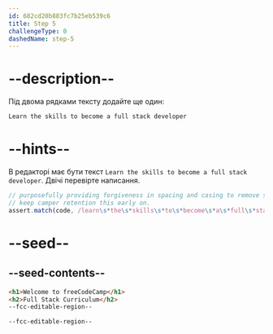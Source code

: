 ```yaml
---
id: 682cd20b883fc7b25eb539c6
title: Step 5
challengeType: 0
dashedName: step-5
---
```


# --description--

Під двома рядками тексту додайте ще один:

```md
Learn the skills to become a full stack developer
```

# --hints--

В редакторі має бути текст `Learn the skills to become a full stack developer`. Двічі перевірте написання.

```js
// purposefully providing forgiveness in spacing and casing to remove some friction and
// keep camper retention this early on.
assert.match(code, /learn\s*the\s*skills\s*to\s*become\s*a\s*full\s*stack\s*developer/i)
```

# --seed--

## --seed-contents--

```html
<h1>Welcome to freeCodeCamp</h1>
<h2>Full Stack Curriculum</h2>
--fcc-editable-region--

--fcc-editable-region--
```
